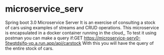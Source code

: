 # microservice_serv
Spring boot 3.0 Microservice Server
It is an exercise of consulting a stock of cars using examples of streams and CRUD operations.
This microservice is encapsulated in a docker container running in the cloud,,
To test it using postman you can make a query if:GET  https://microservice-serv0-5twqtdsjfq-vp.a.run.app/api/carstock
With this you will have the query of the entire stock of cars.
